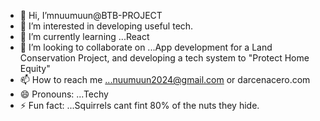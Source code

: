 - 👋 Hi, I’mnuumuun@BTB-PROJECT
- 👀 I’m interested in developing useful tech.
- 🌱 I’m currently learning ...React
- 💞️ I’m looking to collaborate on ...App development for a Land Conservation Project, and developing a tech system to "Protect Home Equity"
- 📫 How to reach me ...nuumuun2024@gmail.com or darcenacero.com
- 😄 Pronouns: ...Techy
- ⚡ Fun fact: ...Squirrels cant fint 80% of the nuts they hide.

<!---
BTB-PROJECT/BTB-PROJECT is a ✨ special ✨ repository because its `README.md` (this file) appears on your GitHub profile.
You can click the Preview link to take a look at your changes.
--->

